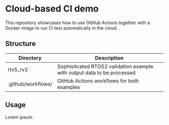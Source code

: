 # Cloud-based CI demo

This repository showcases how to use GitHub Actions together with a Docker image to run CI test automatically in the cloud.

## Structure

|Directory         |Description                                                            |
|------------------|-----------------------------------------------------------------------|
| rtx5_rv2         |Sophisitcated RTOS2 validation example with output data to be processed|
|.github/workflows/|GitHub Actions workflows for both examples                             |

## Usage

Lorem ipsum.
